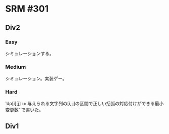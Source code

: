 # SRM #301

## Div2

### Easy
シミュレーションする。

### Medium
シミュレーション。実装ゲー。

### Hard
'dp[i][j] := 与えられる文字列の[i, j]の区間で正しい括弧の対応付けができる最小変更数'
で書いた。

## Div1
